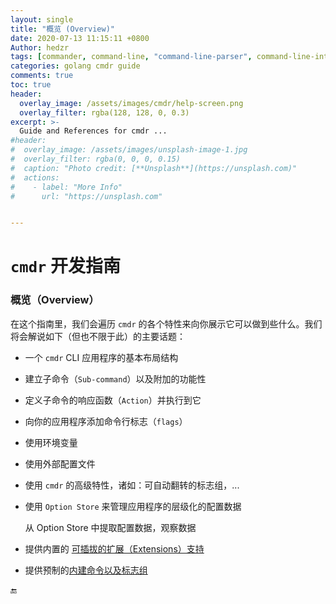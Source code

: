 ```yaml
---
layout: single
title: "概览 (Overview)"
date: 2020-07-13 11:15:11 +0800
Author: hedzr
tags: [commander, command-line, "command-line-parser", command-line-interface,  getops, posix, posix-compatible, hierarchical-configuration, hierarchy, cli, golang]
categories: golang cmdr guide
comments: true
toc: true
header:
  overlay_image: /assets/images/cmdr/help-screen.png
  overlay_filter: rgba(128, 128, 0, 0.3)
excerpt: >-
  Guide and References for cmdr ...
#header:
#  overlay_image: /assets/images/unsplash-image-1.jpg
#  overlay_filter: rgba(0, 0, 0, 0.15)
#  caption: "Photo credit: [**Unsplash**](https://unsplash.com)"
#  actions:
#    - label: "More Info"
#      url: "https://unsplash.com"


---
```




# `cmdr` 开发指南



### 概览（Overview）



在这个指南里，我们会遍历 `cmdr` 的各个特性来向你展示它可以做到些什么。我们将会解说如下（但也不限于此）的主要话题：

- 一个 `cmdr` CLI 应用程序的基本布局结构

- 建立子命令（`Sub-command`）以及附加的功能性

- 定义子命令的响应函数（`Action`）并执行到它

- 向你的应用程序添加命令行标志（`flags`）

- 使用环境变量

- 使用外部配置文件

- 使用 `cmdr` 的高级特性，诸如：可自动翻转的标志组，...

- 使用 `Option Store` 来管理应用程序的层级化的配置数据

  从 Option Store 中提取配置数据，观察数据
  
- 提供内置的 [可插拔的扩展（Extensions）支持]((./guide/Z05.subcommand.md#extensions-子命令分组))

- 提供预制的[内建命令以及标志组](./Z15.adv.md#builtin-commands-and-flags)





🔚



